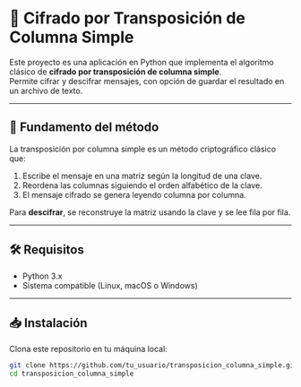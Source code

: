# 🔐 Cifrado por Transposición de Columna Simple

Este proyecto es una aplicación en Python que implementa el algoritmo clásico de **cifrado por transposición de columna simple**.  
Permite cifrar y descifrar mensajes, con opción de guardar el resultado en un archivo de texto.

---

## 📘 Fundamento del método

La transposición por columna simple es un método criptográfico clásico que:
1. Escribe el mensaje en una matriz según la longitud de una clave.
2. Reordena las columnas siguiendo el orden alfabético de la clave.
3. El mensaje cifrado se genera leyendo columna por columna.

Para **descifrar**, se reconstruye la matriz usando la clave y se lee fila por fila.

---

## 🛠️ Requisitos

- Python 3.x
- Sistema compatible (Linux, macOS o Windows)

---

## 📥 Instalación

Clona este repositorio en tu máquina local:

```bash
git clone https://github.com/tu_usuario/transposicion_columna_simple.git
cd transposicion_columna_simple
